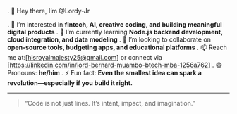 . 👋 Hey there, I’m @Lordy-Jr

. 👀 I’m interested in **fintech, AI, creative coding, and building meaningful digital products**
. 🌱 I’m currently learning **Node.js backend development, cloud integration, and data modeling**
. 💞️ I’m looking to collaborate on **open-source tools, budgeting apps, and educational platforms**
. 📫 Reach me at:[hisroyalmajesty25@gmail.com]
  or connect via [https://linkedin.com/in/lord-bernard-muambo-btech-mba-1256a762]
. 😄 Pronouns: **he/him**
. ⚡ Fun fact: **Even the smallest idea can spark a revolution—especially if you build it right.**

---

> “Code is not just lines. It’s intent, impact, and imagination.”
